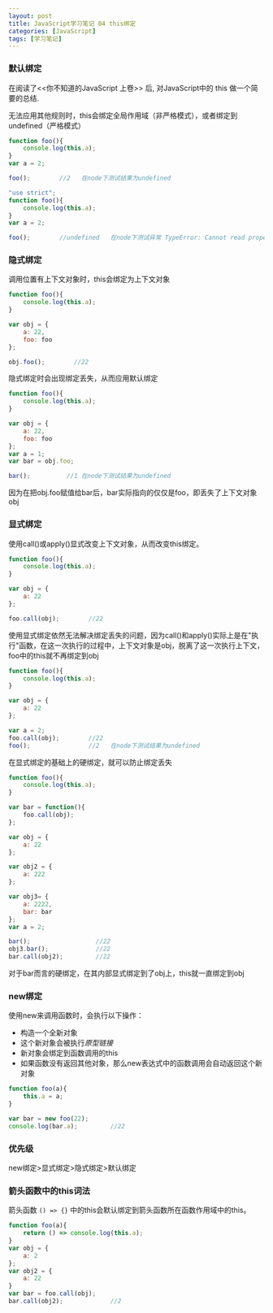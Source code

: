 ```yaml
---
layout: post
title: JavaScript学习笔记 04 this绑定
categories: [JavaScript]
tags: [学习笔记]
---
```


### 默认绑定

在阅读了<<你不知道的JavaScript 上卷>> 后, 对JavaScript中的 this 做一个简要的总结.

<!--more-->

无法应用其他规则时，this会绑定全局作用域（非严格模式），或者绑定到undefined（严格模式）

```javascript
function foo(){
	console.log(this.a);
}
var a = 2;

foo();        //2	在node下测试结果为undefined
```
``` javascript
"use strict";
function foo(){
	console.log(this.a);
}
var a = 2;

foo();        //undefined	在node下测试异常 TypeError: Cannot read property 'a' of undefined
```



### 隐式绑定

调用位置有上下文对象时，this会绑定为上下文对象

```javascript
function foo(){
	console.log(this.a);
}

var obj = {
	a: 22,
	foo: foo
};

obj.foo();        //22
```
隐式绑定时会出现绑定丢失，从而应用默认绑定

```javascript
function foo(){
	console.log(this.a);
}

var obj = {
    a: 22,
    foo: foo
};
var a = 1;
var bar = obj.foo;

bar();        	//1	在node下测试结果为undefined
```


因为在把obj.foo赋值给bar后，bar实际指向的仅仅是foo，即丢失了上下文对象obj

### 显式绑定

使用call()或apply()显式改变上下文对象，从而改变this绑定。

```javascript
function foo(){
	console.log(this.a);
}

var obj = {
	a: 22
};

foo.call(obj);        //22
```

使用显式绑定依然无法解决绑定丢失的问题，因为call()和apply()实际上是在"执行"函数，在这一次执行的过程中，上下文对象是obj，脱离了这一次执行上下文，foo中的this就不再绑定到obj

```javascript
function foo(){
	console.log(this.a);
}

var obj = {
	a: 22
};

var a = 2;
foo.call(obj);        //22
foo();                //2	在node下测试结果为undefined
```

在显式绑定的基础上的硬绑定，就可以防止绑定丢失

```javascript
function foo(){
	console.log(this.a);
}

var bar = function(){
	foo.call(obj);
};

var obj = {
	a: 22
};

var obj2 = {
	a: 222
};

var obj3= {
	a: 2222,
	bar: bar
};
var a = 2;

bar();                  //22
obj3.bar();         	//22
bar.call(obj2);   		//22
```

对于bar而言的硬绑定，在其内部显式绑定到了obj上，this就一直绑定到obj

### new绑定

使用new来调用函数时，会执行以下操作：

-   构造一个全新对象
-   这个新对象会被执行*原型链接*
-   新对象会绑定到函数调用的this
-   如果函数没有返回其他对象，那么new表达式中的函数调用会自动返回这个新对象

```javascript
function foo(a){
    this.a = a;
}

var bar = new foo(22);
console.log(bar.a);			//22
```

### 优先级

new绑定>显式绑定>隐式绑定>默认绑定

### 箭头函数中的this词法

箭头函数 `() => {}` 中的this会默认绑定到箭头函数所在函数作用域中的this。
```javascript
function foo(a){
    return () => console.log(this.a);
}
var obj = {
    a: 2
};
var obj2 = {
    a: 22
}
var bar = foo.call(obj);     
bar.call(obj2);             //2
```

